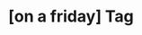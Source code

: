 ---
article_id: 0
description: List of articles under [on a friday] tag.
image: http://huntingbears.com.ve/static/img/site/mstile-310x310.png
layout: tag
slug: on-a-friday
title: '[on a friday] Tag'
---